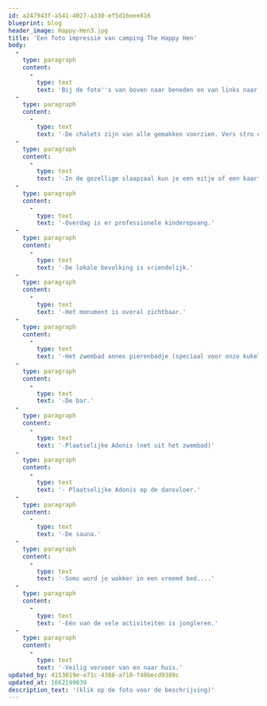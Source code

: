 ```yaml
---
id: a247943f-a541-4027-a330-ef5d16eee816
blueprint: blog
header_image: Happy-Hen3.jpg
title: 'Een foto impressie van camping The Happy Hen'
body:
  -
    type: paragraph
    content:
      -
        type: text
        text: 'Bij de foto''s van boven naar beneden en van links naar rechts:'
  -
    type: paragraph
    content:
      -
        type: text
        text: '-De chalets zijn van alle gemakken voorzien. Vers stro en zitstok zijn bij de prijs inbegrepen. Ontbijt op bed tegen meerprijs.'
  -
    type: paragraph
    content:
      -
        type: text
        text: '-In de gezellige slaapzaal kun je een eitje of een kaartje leggen.'
  -
    type: paragraph
    content:
      -
        type: text
        text: '-Overdag is er professionele kinderopvang.'
  -
    type: paragraph
    content:
      -
        type: text
        text: '-De lokale bevolking is vriendelijk.'
  -
    type: paragraph
    content:
      -
        type: text
        text: '-Het monument is overal zichtbaar.'
  -
    type: paragraph
    content:
      -
        type: text
        text: '-Het zwembad annex pierenbadje (speciaal voor onze kukelende gasten)'
  -
    type: paragraph
    content:
      -
        type: text
        text: '-De bar.'
  -
    type: paragraph
    content:
      -
        type: text
        text: '-Plaatselijke Adonis (net uit het zwembad)'
  -
    type: paragraph
    content:
      -
        type: text
        text: '- Plaatselijke Adonis op de dansvloer.'
  -
    type: paragraph
    content:
      -
        type: text
        text: '-De sauna.'
  -
    type: paragraph
    content:
      -
        type: text
        text: '-Soms word je wakker in een vreemd bed....'
  -
    type: paragraph
    content:
      -
        type: text
        text: '-Eén van de vele activiteiten is jongleren.'
  -
    type: paragraph
    content:
      -
        type: text
        text: '-Veilig vervoer van en naar huis.'
updated_by: 4153019e-e71c-4388-a710-f49becd9389c
updated_at: 1662199839
description_text: '(klik op de foto voor de beschrijving)'
---
```

